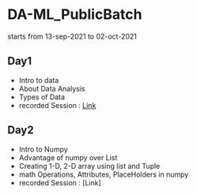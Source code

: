 # DA-ML_PublicBatch
starts from 13-sep-2021 to 02-oct-2021

## Day1 
- Intro to data
- About Data Analysis
- Types of Data 
- recorded Session : [Link](https://transcripts.gotomeeting.com/#/s/c39119b993f10666a9fc13861518a1230f7eb2e19be2a3ce19dde90c174b3dca)

## Day2
- Intro to Numpy 
- Advantage of numpy over List
- Creating 1-D, 2-D array using list and Tuple
- math Operations, Attributes, PlaceHolders in numpy 
- recorded Session : [Link]
